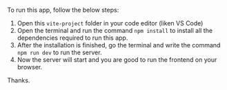 To run this app, follow the below steps:

1. Open this `vite-project` folder in your code editor (liken VS Code)
2. Open the terminal and run the command `npm install` to install all the dependencies required to run this app.
3. After the installation is finished, go the terminal and write the command `npm run dev` to run the server.
4. Now the server will start and you are good to run the frontend on your browser.

Thanks.